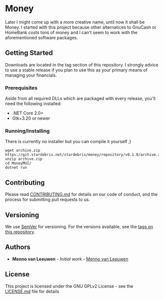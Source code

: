 # Money

Later I might come up with a more creative name, until now it shall be Money.
I started with this project because other alternatices to GnuCash or HomeBank costs tons of money and I can't seem to work with the aforementioned software packages.

## Getting Started

Downloads are located in the tag section of this repository.
I strongly advice to use a stable release if you plan to use this as your primary means of managing your financials.

### Prerequisites

Aside from all required DLLs which are packaged with every release, you'll need the following installed:
* .NET Core 2.0+
* Gtk+3.20 or newer

### Running/Installing

There is currently no installer but you can compile it yourself ;)

```
wget archive.zip https://git.stardebris.net/stardebris/money/repository/v0.1.0/archive.zip
unzip archive.zip
cd MoneyMUI/
dotnet run
```

## Contributing

Please read [CONTRIBUTING.md](https://git.stardebris.net/stardebris/money/blob/master/CONTRIBUTING.md) for details on our code of conduct, and the process for submitting pull requests to us.

## Versioning

We use [SemVer](http://semver.org/) for versioning. For the versions available, see the [tags on this repository](https://github.com/your/project/tags). 

## Authors

* **Menno van Leeuwen** - *Initial work* - [Menno van Leeuwen](https://menno.vleeuwen.me)

## License

This project is licensed under the GNU GPLv2 License - see the [LICENSE.md](LICENSE.md) file for details

